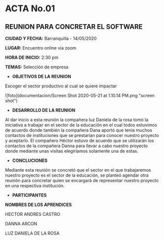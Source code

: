 # ACTA No.01

## REUNION PARA CONCRETAR EL SOFTWARE

**CIUDAD Y FECHA:** Barranquilla - 14/05/2020

**LUGAR:** Encuentro online via zoom

**HORA DE INICIO:** 2:30 pm

**TEMAS:**  Selección de empresa

- **OBJETIVOS DE LA REUNION**

Escoger el sector productivo al cual se quiere impactar

![foto](documentacion/Screen Shot 2020-05-21 at 1.10.14 PM.png "screen shot")

- **DESARROLLO DE LA REUNION**

Al dar inicio a esta reunión la compañera luz Daniela de la rosa tomó la iniciativa a trabajar en el sector de la educación en el cual todos estuvimos de acuerdo donde también la compañera Dana aportó que tenía muchos contactos de instituciones que se prestarían para conocer nuestro proyecto y aceptarlo.
El compañero Héctor estuvo de acuerdo que se utilizarán los contactos de la compañera Danna para llevar a cabo nuestro proyecto donde mediante unas visitas elegiríamos solamente una de estas.

- **CONCLUCIONES**

Mediante esta reunión se concretó que el sector en el que trabajaremos nuestro proyecto es el sector de la educación, se planteó agendar otra reunión para concretar quien se encargará de representar nuestro proyecto en una respectiva institución.

- **PARTICIPANTES**

**NOMBRES DE LOS APRENDICES**  

HECTOR ANDRES CASTRO

DANNA ARCON

LUZ DANIELA DE LA ROSA
